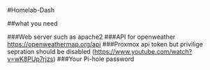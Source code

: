 #Homelab-Dash 

##what you need

###Web server such as apache2
###API for openweather https://openweathermap.org/api
###Proxmox api token but privilige sepration should be disabled (https://www.youtube.com/watch?v=wK8PUp7rjzs) 
###Your Pi-hole password
